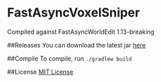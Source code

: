 # FastAsyncVoxelSniper

Compiled against FastAsyncWorldEdit 1.13-breaking

##Releases
You can download the latest jar [here](https://github.com/Podcrash/FastAsyncVoxelSniper/releases)

##Compile
To compile, run `./gradlew build`

##License
[MIT License](https://choosealicense.com/licenses/mit/)